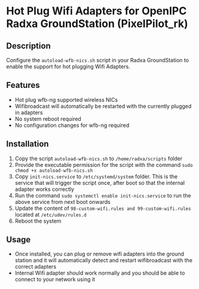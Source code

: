 # Hot Plug Wifi Adapters for OpenIPC Radxa GroundStation (PixelPilot_rk)

## Description
Configure the `autoload-wfb-nics.sh` script in your Radxa GroundStation to enable the support for hot plugging Wifi Adapters.

## Features
- Hot plug wfb-ng supported wireless NICs
- Wifibroadcast will automatically be restarted with the currently plugged in adapters
- No system reboot required
- No configuration changes for wfb-ng required


## Installation
1. Copy the script `autoload-wfb-nics.sh` to `/home/radxa/scripts` folder
2. Provide the executable permission for the script with the command `sudo chmod +x autoload-wfb-nics.sh`
3. Copy `init-nics.service` to `/etc/systemd/system` folder. This is the service that will trigger the script once, after boot so that the internal adapter works correctly
4. Run the command `sudo systemctl enable init-nics.service` to run the above service from next boot onwards
5. Update the content of `98-custom-wifi.rules and 99-custom-wifi.rules` located at `/etc/udev/rules.d`
6. Reboot the system

## Usage
- Once installed, you can plug or remove wifi adapters into the ground station and it will automatically detect and restart wifibroadcast with the correct adapters
- Internal Wifi adapter should work normally and you should be able to connect to your network using it
 
